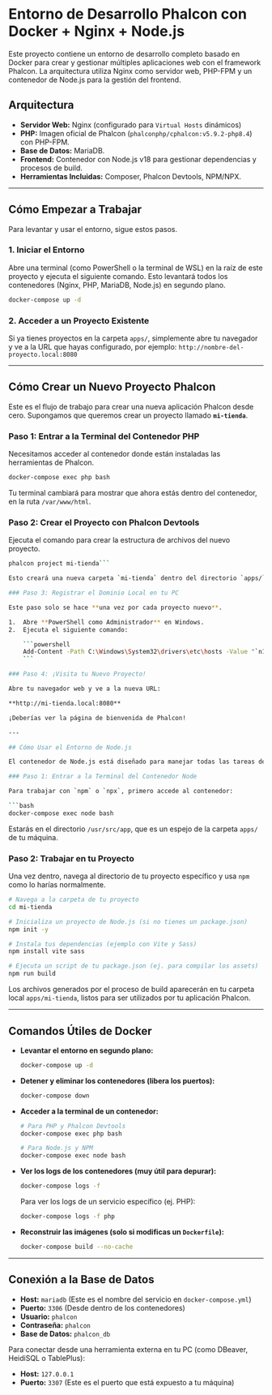 # Entorno de Desarrollo Phalcon con Docker + Nginx + Node.js

Este proyecto contiene un entorno de desarrollo completo basado en Docker para crear y gestionar múltiples aplicaciones web con el framework Phalcon. La arquitectura utiliza Nginx como servidor web, PHP-FPM y un contenedor de Node.js para la gestión del frontend.

## Arquitectura

*   **Servidor Web:** Nginx (configurado para `Virtual Hosts` dinámicos)
*   **PHP:** Imagen oficial de Phalcon (`phalconphp/cphalcon:v5.9.2-php8.4`) con PHP-FPM.
*   **Base de Datos:** MariaDB.
*   **Frontend:** Contenedor con Node.js v18 para gestionar dependencias y procesos de build.
*   **Herramientas Incluidas:** Composer, Phalcon Devtools, NPM/NPX.

---

## Cómo Empezar a Trabajar

Para levantar y usar el entorno, sigue estos pasos.

### 1. Iniciar el Entorno

Abre una terminal (como PowerShell o la terminal de WSL) en la raíz de este proyecto y ejecuta el siguiente comando. Esto levantará todos los contenedores (Nginx, PHP, MariaDB, Node.js) en segundo plano.

```bash
docker-compose up -d
```

### 2. Acceder a un Proyecto Existente

Si ya tienes proyectos en la carpeta `apps/`, simplemente abre tu navegador y ve a la URL que hayas configurado, por ejemplo:
`http://nombre-del-proyecto.local:8080`

---

## Cómo Crear un Nuevo Proyecto Phalcon

Este es el flujo de trabajo para crear una nueva aplicación Phalcon desde cero. Supongamos que queremos crear un proyecto llamado **`mi-tienda`**.

### Paso 1: Entrar a la Terminal del Contenedor PHP

Necesitamos acceder al contenedor donde están instaladas las herramientas de Phalcon.

```bash
docker-compose exec php bash
```

Tu terminal cambiará para mostrar que ahora estás dentro del contenedor, en la ruta `/var/www/html`.

### Paso 2: Crear el Proyecto con Phalcon Devtools

Ejecuta el comando para crear la estructura de archivos del nuevo proyecto.

```bash
phalcon project mi-tienda```

Esto creará una nueva carpeta `mi-tienda` dentro del directorio `apps/`.

### Paso 3: Registrar el Dominio Local en tu PC

Este paso solo se hace **una vez por cada proyecto nuevo**.

1.  Abre **PowerShell como Administrador** en Windows.
2.  Ejecuta el siguiente comando:

    ```powershell
    Add-Content -Path C:\Windows\System32\drivers\etc\hosts -Value "`n127.0.0.1`tmi-tienda.local" -Force
    ```

### Paso 4: ¡Visita tu Nuevo Proyecto!

Abre tu navegador web y ve a la nueva URL:

**http://mi-tienda.local:8080**

¡Deberías ver la página de bienvenida de Phalcon!

---

## Cómo Usar el Entorno de Node.js

El contenedor de Node.js está diseñado para manejar todas las tareas de frontend, como instalar dependencias, compilar assets (CSS, JavaScript) o ejecutar un servidor de desarrollo (Vite, etc.).

### Paso 1: Entrar a la Terminal del Contenedor Node

Para trabajar con `npm` o `npx`, primero accede al contenedor:

```bash
docker-compose exec node bash
```

Estarás en el directorio `/usr/src/app`, que es un espejo de la carpeta `apps/` de tu máquina.

### Paso 2: Trabajar en tu Proyecto

Una vez dentro, navega al directorio de tu proyecto específico y usa `npm` como lo harías normalmente.

```bash
# Navega a la carpeta de tu proyecto
cd mi-tienda

# Inicializa un proyecto de Node.js (si no tienes un package.json)
npm init -y

# Instala tus dependencias (ejemplo con Vite y Sass)
npm install vite sass

# Ejecuta un script de tu package.json (ej. para compilar los assets)
npm run build
```

Los archivos generados por el proceso de build aparecerán en tu carpeta local `apps/mi-tienda`, listos para ser utilizados por tu aplicación Phalcon.

---

## Comandos Útiles de Docker

*   **Levantar el entorno en segundo plano:**
    ```bash
    docker-compose up -d
    ```

*   **Detener y eliminar los contenedores (libera los puertos):**
    ```bash
    docker-compose down
    ```

*   **Acceder a la terminal de un contenedor:**
    ```bash
    # Para PHP y Phalcon Devtools
    docker-compose exec php bash

    # Para Node.js y NPM
    docker-compose exec node bash
    ```

*   **Ver los logs de los contenedores (muy útil para depurar):**
    ```bash
    docker-compose logs -f
    ```
    Para ver los logs de un servicio específico (ej. PHP):
    ```bash
    docker-compose logs -f php
    ```

*   **Reconstruir las imágenes (solo si modificas un `Dockerfile`):**
    ```bash
    docker-compose build --no-cache
    ```

---

## Conexión a la Base de Datos

*   **Host:** `mariadb` (Este es el nombre del servicio en `docker-compose.yml`)
*   **Puerto:** `3306` (Desde dentro de los contenedores)
*   **Usuario:** `phalcon`
*   **Contraseña:** `phalcon`
*   **Base de Datos:** `phalcon_db`

Para conectar desde una herramienta externa en tu PC (como DBeaver, HeidiSQL o TablePlus):
*   **Host:** `127.0.0.1`
*   **Puerto:** `3307` (Este es el puerto que está expuesto a tu máquina)
```